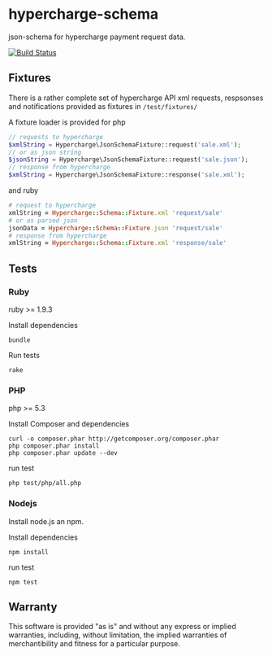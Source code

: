 # hypercharge-schema

json-schema for hypercharge payment request data.

[![Build Status](https://travis-ci.org/hypercharge/hypercharge-schema.png?branch=master)](https://travis-ci.org/hypercharge/hypercharge-schema)

## Fixtures

There is a rather complete set of hypercharge API xml requests, respsonses and notifications provided as fixtures in ```/test/fixtures/```

A fixture loader is provided for php
```php
// requests to hypercharge
$xmlString = Hypercharge\JsonSchemaFixture::request('sale.xml');
// or as json string
$jsonString = Hypercharge\JsonSchemaFixture::request('sale.json');
// response from hypercharge
$xmlString = Hypercharge\JsonSchemaFixture::response('sale.xml');
```

and ruby
```ruby
# request to hypercharge
xmlString = Hypercharge::Schema::Fixture.xml 'request/sale'
# or as parsed json
jsonData = Hypercharge::Schema::Fixture.json 'request/sale'
# response from hypercharge
xmlString = Hypercharge::Schema::Fixture.xml 'response/sale'
```

## Tests

### Ruby

ruby >= 1.9.3

Install dependencies

	bundle

Run tests

	rake

### PHP

php >= 5.3

Install Composer and dependencies

	curl -o composer.phar http://getcomposer.org/composer.phar
	php composer.phar install
	php composer.phar update --dev

run test

	php test/php/all.php

### Nodejs

Install node.js an npm.

Install dependencies

	npm install

run test

	npm test

## Warranty

This software is provided "as is" and without any express or implied warranties, including, without limitation, the implied warranties of merchantibility and fitness for a particular purpose.